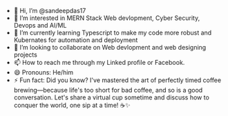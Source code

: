 - 👋 Hi, I’m @sandeepdas17
- 👀 I’m interested in MERN Stack Web devlopment, Cyber Security, Devops and AI/ML
- 🌱 I’m currently learning Typescript to make my code more robust and Kubernates for automation and deployment
- 💞️ I’m looking to collaborate on Web devlopment and web designing projects
- 📫 How to reach me through my Linked profile or Facebook. 
- 😄 Pronouns: He/him
- ⚡ Fun fact: Did you know? I've mastered the art of perfectly timed coffee brewing—because life's too short for bad coffee, and so is a good conversation. Let's share a virtual cup sometime and discuss how to conquer the world, one sip at a time! ☕️✨

<!---
sandeepdas17/sandeepdas17 is a ✨ special ✨ repository because its `README.md` (this file) appears on your GitHub profile.
You can click the Preview link to take a look at your changes.
--->
